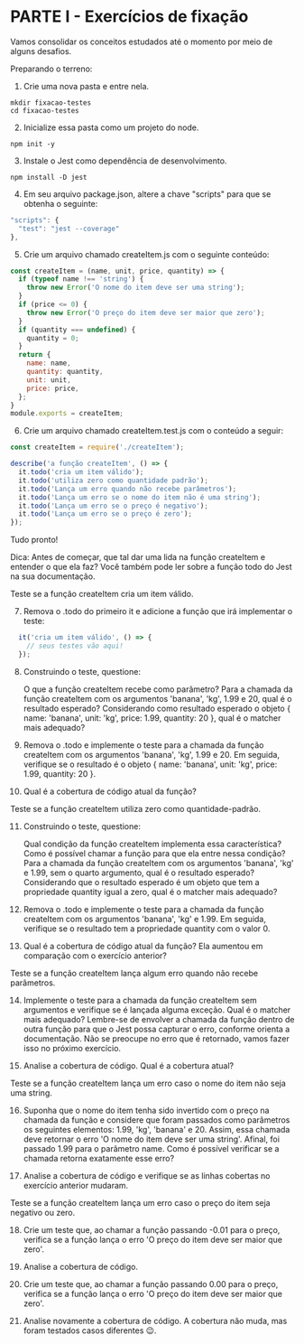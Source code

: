 # PARTE I - Exercícios de fixação

Vamos consolidar os conceitos estudados até o momento por meio de alguns desafios.

Preparando o terreno:

1. Crie uma nova pasta e entre nela.

```Shell
mkdir fixacao-testes
cd fixacao-testes
```

2. Inicialize essa pasta como um projeto do node.

```shell
npm init -y
```

3. Instale o Jest como dependência de desenvolvimento.

```shell
npm install -D jest
```

4. Em seu arquivo package.json, altere a chave "scripts" para que se obtenha o seguinte:

```js
"scripts": {
  "test": "jest --coverage"
},
```

5. Crie um arquivo chamado createItem.js com o seguinte conteúdo:

```js
const createItem = (name, unit, price, quantity) => {
  if (typeof name !== 'string') {
    throw new Error('O nome do item deve ser uma string');
  }
  if (price <= 0) {
    throw new Error('O preço do item deve ser maior que zero');
  }
  if (quantity === undefined) {
    quantity = 0;
  }
  return {
    name: name,
    quantity: quantity,
    unit: unit,
    price: price,
  };
}
module.exports = createItem;
```

6. Crie um arquivo chamado createItem.test.js com o conteúdo a seguir:

```js
const createItem = require('./createItem');

describe('a função createItem', () => {
  it.todo('cria um item válido');
  it.todo('utiliza zero como quantidade padrão');
  it.todo('Lança um erro quando não recebe parâmetros');
  it.todo('Lança um erro se o nome do item não é uma string');
  it.todo('Lança um erro se o preço é negativo');
  it.todo('Lança um erro se o preço é zero');
});
```

Tudo pronto!

Dica: Antes de começar, que tal dar uma lida na função createItem e entender o que ela faz? Você também pode ler sobre a função todo do Jest na sua documentação.

Teste se a função createItem cria um item válido.

7. Remova o .todo do primeiro it e adicione a função que irá implementar o teste:

```js
  it('cria um item válido', () => {
    // seus testes vão aqui!
  });
```

8. Construindo o teste, questione:

    O que a função createItem recebe como parâmetro?
    Para a chamada da função createItem com os argumentos 'banana', 'kg', 1.99 e 20, qual é o resultado esperado?
    Considerando como resultado esperado o objeto { name: 'banana', unit: 'kg', price: 1.99, quantity: 20 }, qual é o matcher mais adequado?

9. Remova o .todo e implemente o teste para a chamada da função createItem com os argumentos 'banana', 'kg', 1.99 e 20. Em seguida, verifique se o resultado é o objeto { name: 'banana', unit: 'kg', price: 1.99, quantity: 20 }.

10. Qual é a cobertura de código atual da função?

Teste se a função createItem utiliza zero como quantidade-padrão.

11. Construindo o teste, questione:

      Qual condição da função createItem implementa essa característica?
      Como é possível chamar a função para que ela entre nessa condição?
      Para a chamada da função createItem com os argumentos 'banana', 'kg' e 1.99, sem o quarto argumento, qual é o resultado esperado?
      Considerando que o resultado esperado é um objeto que tem a propriedade quantity igual a zero, qual é o matcher mais adequado?

12. Remova o .todo e implemente o teste para a chamada da função createItem com os argumentos 'banana', 'kg' e 1.99. Em seguida, verifique se o resultado tem a propriedade quantity com o valor 0.

13. Qual é a cobertura de código atual da função? Ela aumentou em comparação com o exercício anterior?

Teste se a função createItem lança algum erro quando não recebe parâmetros.

14. Implemente o teste para a chamada da função createItem sem argumentos e verifique se é lançada alguma exceção. Qual é o matcher mais adequado? Lembre-se de envolver a chamada da função dentro de outra função para que o Jest possa capturar o erro, conforme orienta a documentação. Não se preocupe no erro que é retornado, vamos fazer isso no próximo exercício.

15. Analise a cobertura de código. Qual é a cobertura atual?

Teste se a função createItem lança um erro caso o nome do item não seja uma string.

16. Suponha que o nome do item tenha sido invertido com o preço na chamada da função e considere que foram passados como parâmetros os seguintes elementos: 1.99, 'kg', 'banana' e 20. Assim, essa chamada deve retornar o erro 'O nome do item deve ser uma string'. Afinal, foi passado 1.99 para o parâmetro name. Como é possível verificar se a chamada retorna exatamente esse erro?

17. Analise a cobertura de código e verifique se as linhas cobertas no exercício anterior mudaram.

Teste se a função createItem lança um erro caso o preço do item seja negativo ou zero.

18. Crie um teste que, ao chamar a função passando -0.01 para o preço, verifica se a função lança o erro 'O preço do item deve ser maior que zero'.

19. Analise a cobertura de código.

20. Crie um teste que, ao chamar a função passando 0.00 para o preço, verifica se a função lança o erro 'O preço do item deve ser maior que zero'.

21. Analise novamente a cobertura de código. A cobertura não muda, mas foram testados casos diferentes 😉.